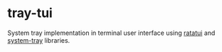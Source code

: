 # tray-tui

System tray implementation in terminal user interface using [ratatui](https://github.com/ratatui) and [system-tray](https://github.com/jakestanger/system-tray) libraries.
